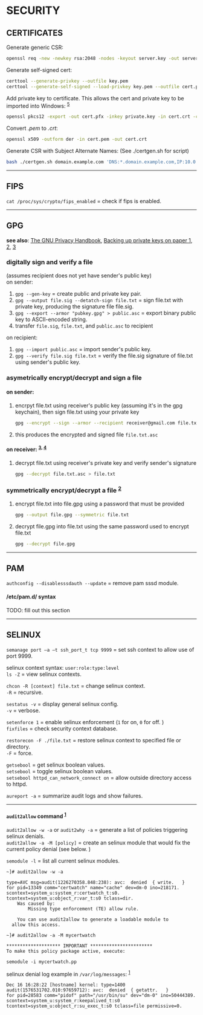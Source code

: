 # SECURITY

## CERTIFICATES

Generate generic CSR:
```bash
openssl req -new -newkey rsa:2048 -nodes -keyout server.key -out server.csr
```

Generate self-signed cert:
```bash
certtool --generate-privkey --outfile key.pem
certtool --generate-self-signed --load-privkey key.pem --outfile cert.pem
```

Add private key to certificate. This allows the cert and private key to be imported into Windows: <sup>[5]</sup> 
```bash
openssl pkcs12 -export -out cert.pfx -inkey private.key -in cert.crt -certfile CACert.crt
```


Convert *.pem* to *.crt*:
```bash
openssl x509 -outform der -in cert.pem -out cert.crt
```

Generate CSR with Subject Alternate Names: (See ./certgen.sh for script)

```bash
bash ./certgen.sh domain.example.com 'DNS:*.domain.example.com,IP:10.0.0.10'
```


---
## FIPS

`cat /proc/sys/crypto/fips_enabled` = check if fips is enabled.   

---
## GPG

**see also**: [The GNU Privacy Handbook](https://www.gnupg.org/gph/en/manual/book1.html), [Backing up private keys on paper 1](https://wiki.archlinux.org/index.php/Paperkey), [2](https://www.jabberwocky.com/software/paperkey/), [3](https://www.saminiir.com/paper-storage-and-recovery-of-gpg-keys/)  

### digitally sign and verify a file

(assumes recipient does not yet have sender's public key)  
on sender:  
1. `gpg --gen-key`                                  = create public and private key pair.  
1. `gpg --output file.sig --detatch-sign file.txt`  = sign file.txt with private key, producing the signature file file.sig.  
1. `gpg --export --armor "pubkey.gpg" > public.asc` = export binary public key to ASCII-encoded string.  
1. transfer `file.sig`, `file.txt`, and `public.asc` to recipient

on recipient:  
1. `gpg --import public.asc`                        = import sender's public key.  
1. `gpg --verify file.sig file.txt`                 = verify the file.sig signature of file.txt using sender's public key.  

### asymetrically encrypt/decrypt and sign a file

#### on sender:  

1. encrpyt file.txt using receiver's public key (assuming it's in the gpg keychain), then sign file.txt using your private key
   ```bash
   gpg --encrypt --sign --armor --recipient receiver@gmail.com file.txt
   ```
1. this produces the encrypted and signed file `file.txt.asc`

#### on receiver: <sup>[3], [4]</sup> 

1. decrypt file.txt using receiver's private key and verify sender's signature
   ```bash
   gpg --decrypt file.txt.asc > file.txt
   ```


### symmetrically encrypt/decrypt a file <sup>[2]</sup> 

1. encrypt file.txt into file.gpg using a password that must be provided  
   ```bash
   gpg --output file.gpg --symmetric file.txt
   ```
1. decrypt file.gpg into file.txt using the same password used to encrypt file.txt
   ```bash
   gpg --decrypt file.gpg
   ```


---
## PAM

`authconfig --disablesssdauth --update` = remove pam sssd module.  

#### /etc/pam.d/ syntax

TODO: fill out this section


---
## SELINUX

`semanage port –a –t ssh_port_t tcp 9999` = set ssh context to allow use of port 9999.  

selinux context syntax: `user:role:type:level`  
`ls -Z` = view selinux contexts.  

`chcon -R [context] file.txt` = change selinux context.    
                         `-R` = recursive.  

`sestatus -v` = display general selinux config.    
         `-v` = verbose.  

`setenforce 1` = enable selinux enforcement (`1` for on, `0` for off.  )  
`fixfiles`     = check security context database.  

`restorecon -F ./file.txt` = restore selinux context to specified file or directory.    
                      `-F` = force.  

`getsebool`                              = get selinux boolean values.    
`setsebool`                              = toggle selinux boolean values.    
`setsebool httpd_can_network_connect on` = allow outside directory access to httpd.    

`aureport -a` = summarize audit logs and show failures.  

---
#### `audit2allow` command <sup>[1]</sup>  

`audit2allow -w -a` or `audit2why -a` = generate a list of policies triggering selinux denials.    
`audit2allow -a -M [policy]` = create an selinux module that would fix the current policy denial (see below.  )

`semodule -l` = list all current selinux modules.  

```
~]# audit2allow -w -a

type=AVC msg=audit(1226270358.848:238): avc:  denied  { write.   }
for pid=13349 comm="certwatch" name="cache" dev=dm-0 ino=218171.  
scontext=system_u:system_r:certwatch_t:s0.  
tcontext=system_u:object_r:var_t:s0 tclass=dir.  
	Was caused by:
		Missing type enforcement (TE) allow rule.

	You can use audit2allow to generate a loadable module to
  allow this access.
```  

```
~]# audit2allow -a -M mycertwatch

******************** IMPORTANT ***********************
To make this policy package active, execute:

semodule -i mycertwatch.pp
```

selinux denial log example in `/var/log/messages`: <sup>[1]</sup>  
```
Dec 16 16:28:22 [hostname] kernel: type=1400 audit(1576531702.010:97659712): avc:  denied  { getattr.   }
for pid=28583 comm="pidof" path="/usr/bin/su" dev="dm-0" ino=50444389.  
scontext=system_u:system_r:keepalived_t:s0 tcontext=system_u:object_r:su_exec_t:s0 tclass=file permissive=0.  
```

[1]: https://access.redhat.com/documentation/en-us/red_hat_enterprise_linux/6/html/security-enhanced_linux/sect-security-enhanced_linux-fixing_problems-allowing_access_audit2allow  
[2]: https://stackoverflow.com/questions/36393922/how-to-decrypt-a-symmetrically-encrypted-openpgp-message-using-php  
[3]: https://www.networkworld.com/article/3293052/encypting-your-files-with-gpg.html  
[4]: https://www.howtogeek.com/427982/how-to-encrypt-and-decrypt-files-with-gpg-on-linux/  
[5]: https://security.stackexchange.com/questions/25996/how-to-import-a-private-key-in-windows

